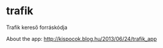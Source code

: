 trafik
======

Trafik kereső forráskódja

About the app: http://kispocok.blog.hu/2013/06/24/trafik_app
